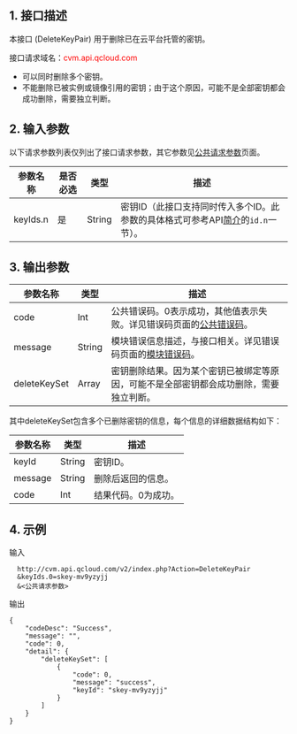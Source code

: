 ## 1. 接口描述
 

本接口 (DeleteKeyPair) 用于删除已在云平台托管的密钥。

接口请求域名：<font style="color:red">cvm.api.qcloud.com</font>

* 可以同时删除多个密钥。
* 不能删除已被实例或镜像引用的密钥；由于这个原因，可能不是全部密钥都会成功删除，需要独立判断。
 
## 2. 输入参数

以下请求参数列表仅列出了接口请求参数，其它参数见[公共请求参数](/document/api/213/6976)页面。

| 参数名称 | 是否必选  | 类型 | 描述 |
|---------|---------|---------|---------|
|keyIds.n | 是 | String | 密钥ID（此接口支持同时传入多个ID。此参数的具体格式可参考API[简介](/doc/api/229/568)的`id.n`一节）。|

## 3. 输出参数
| 参数名称 | 类型 | 描述 |
|---------|---------|---------|
| code | Int | 公共错误码。0表示成功，其他值表示失败。详见错误码页面的[公共错误码](/document/api/377/4173)。|
| message | String | 模块错误信息描述，与接口相关。详见错误码页面的[模块错误码](/doc/api/372/%E9%94%99%E8%AF%AF%E7%A0%81#2.E3.80.81.E6.A8.A1.E5.9D.97.E9.94.99.E8.AF.AF.E7.A0.81)。|
| deleteKeySet |  Array | 密钥删除结果。因为某个密钥已被绑定等原因，可能不是全部密钥都会成功删除，需要独立判断。 |

其中deleteKeySet包含多个已删除密钥的信息，每个信息的详细数据结构如下：

| 参数名称 | 类型 | 描述 |
|---------|---------|---------|
| keyId |   String | 密钥ID。 |
| message |  String | 删除后返回的信息。 |
| code |   Int | 结果代码。0为成功。 |

## 4. 示例
 
输入

```
  http://cvm.api.qcloud.com/v2/index.php?Action=DeleteKeyPair
  &keyIds.0=skey-mv9yzyjj
  &<公共请求参数>
```

输出

```
{
    "codeDesc": "Success",
    "message": "",
    "code": 0,
    "detail": {
        "deleteKeySet": [
            {
                "code": 0,
                "message": "success",
                "keyId": "skey-mv9yzyjj"
            }
        ]
    }
}
```






